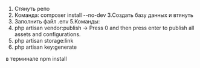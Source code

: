 1. Стянуть репо
2. Команда: 
composer install --no-dev
3.Создать базу данных и втянуть
4. Заполнить файл .env
5.Команды:
1.  php artisan vendor:publish
-> Press 0 and then press enter to publish all assets and configurations.
2. php artisan storage:link
3. php artisan key:generate

в терминале npm install

